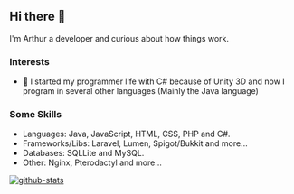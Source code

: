 ## Hi there 👋

I'm Arthur a developer and curious about how things work.

### Interests

- 💬 I started my programmer life with C# because of Unity 3D and now I program in several other languages (Mainly the Java language)

### Some Skills

* Languages: Java, JavaScript, HTML, CSS, PHP and C#.
* Frameworks/Libs: Laravel, Lumen, Spigot/Bukkit and more...
* Databases: SQLLite and MySQL.
* Other: Nginx, Pterodactyl and more...

[![github-stats]](https://github.com/TakuiasH)

<!-- Config -->

[github-stats]: https://github-readme-stats.vercel.app/api?username=TakuiasH
[github]: https://github.com/TakuiasH
